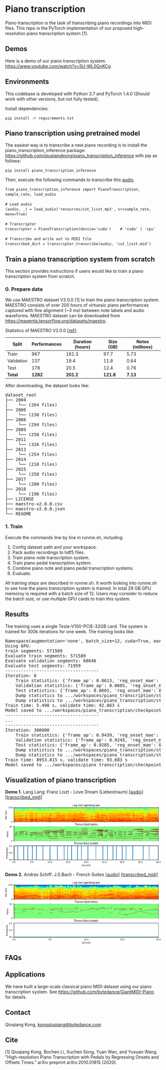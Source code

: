 
# Piano transcription

Piano transcription is the task of transcribing piano recordings into MIDI files. This repo is the PyTorch implementation of our proposed high-resolution piano transcription system [1].

## Demos
Here is a demo of our piano transcription system: https://www.youtube.com/watch?v=5U-WL0QvKCg

## Environments
This codebase is developed with Python 3.7 and PyTorch 1.4.0 (Should work with other versions, but not fully tested).

Install dependencies:
```
pip install -r requirements.txt
```

## Piano transcription using pretrained model
The easiest way is to transcribe a new piano recording is to install the piano_transcription_inference package: https://github.com/qiuqiangkong/piano_transcription_inference with pip as follows: 

```
pip install piano_transcription_inference
```

Then, execute the following commands to transcribe this [audio](resources/cut_liszt.mp3).

```
from piano_transcription_inference import PianoTranscription, sample_rate, load_audio

# Load audio
(audio, _) = load_audio('resources/cut_liszt.mp3', sr=sample_rate, mono=True)

# Transcriptor
transcriptor = PianoTranscription(device='cuda')    # 'cuda' | 'cpu'

# Transcribe and write out to MIDI file
transcribed_dict = transcriptor.transcribe(audio, 'cut_liszt.mid')
```

## Train a piano transcription system from scratch

This section provides instructions if users would like to train a piano transcription system from scratch.

### 0. Prepare data
We use MAESTRO dataset V2.0.0 [1] to train the piano transcription system. MAESTRO consists of over 200 hours of virtuosic piano performances captured with fine alignment (~3 ms) between note labels and audio waveforms. MAESTRO dataset can be downloaded from https://magenta.tensorflow.org/datasets/maestro.

Statistics of MAESTRO V2.0.0 [[ref]](https://magenta.tensorflow.org/datasets/maestro#v200):

| Split      | Performances | Duration (hours) | Size (GB) | Notes (millions) |
|------------|--------------|------------------|-----------|------------------|
| Train      |          967 |            161.3 |      97.7 |             5.73 |
| Validation |          137 |             19.4 |      11.8 |             0.64 |
| Test       |          178 |             20.5 |      12.4 |             0.76 |
| **Total**  |      **1282**|         **201.2**|  **121.8**|          **7.13**|

After downloading, the dataset looks like:

<pre>
dataset_root
├── 2004
│    └── (264 files)
├── 2006
│    └── (230 files)
├── 2008
│    └── (294 files)
├── 2009
│    └── (250 files) 
├── 2011
│    └── (326 files)
├── 2013
│    └── (254 files)
├── 2014
│    └── (210 files)
├── 2015
│    └── (258 files)
├── 2017
│    └── (280 files)
├── 2018
│    └── (198 files)
├── LICENSE
├── maestro-v2.0.0.csv
├── maestro-v2.0.0.json
└── README
</pre>

### 1. Train

Execute the commands line by line in runme.sh, including:

1) Config dataset path and your workspace.
2) Pack audio recordings to hdf5 files.
3) Train piano note transcription system.
4) Train piano pedal transcription system.
5) Combine piano note and piano pedal transcription systems.
6) Evaluate.

All training steps are described in runme.sh. It worth looking into runme.sh to see how the piano transcription system is trained. In total 29 GB GPU memoroy is required with a batch size of 12. Users may consider to reduce the batch size, or use multiple GPU cards to train this system.

## Results
The training uses a single Tesla-V100-PCIE-32GB card. The system is trained for 300k iterations for one week. The training looks like:

<pre>
Namespace(augmentation='none', batch_size=12, cuda=True, early_stop=300000, filename='main', learning_rate=0.0005, loss_type='regress_onset_offset_frame_velocity_bce', max_note_shift=0, mini_data=False, mode='train', model_type='Regress_onset_offset_frame_velocity_CRNN', reduce_iteration=10000, resume_iteration=0, workspace='.../workspaces/piano_transcription')
Using GPU.
train segments: 571589
Evaluate train segments: 571589
Evaluate validation segments: 68646
Evaluate test segments: 71959
------------------------------------
Iteration: 0
    Train statistics: {'frame_ap': 0.0613, 'reg_onset_mae': 0.514, 'reg_offset_mae': 0.482, 'velocity_mae': 0.1362}
    Validation statistics: {'frame_ap': 0.0605, 'reg_onset_mae': 0.5143, 'reg_offset_mae': 0.4819, 'velocity_mae': 0.133}
    Test statistics: {'frame_ap': 0.0601, 'reg_onset_mae': 0.5139, 'reg_offset_mae': 0.4821, 'velocity_mae': 0.1283}
    Dump statistics to .../workspaces/piano_transcription/statistics/main/Regress_onset_offset_frame_velocity_CRNN/loss_type=regress_onset_offset_frame_velocity_bce/augmentation=none/batch_size=12/statistics.pkl
    Dump statistics to .../workspaces/piano_transcription/statistics/main/Regress_onset_offset_frame_velocity_CRNN/loss_type=regress_onset_offset_frame_velocity_bce/augmentation=none/batch_size=12/statistics_2020-04-28_00-22-33.pickle
Train time: 5.498 s, validate time: 92.863 s
Model saved to .../workspaces/piano_transcription/checkpoints/main/Regress_onset_offset_frame_velocity_CRNN/loss_type=regress_onset_offset_frame_velocity_bce/augmentation=none/batch_size=12/0_iterations.pth
------------------------------------
...
------------------------------------
Iteration: 300000
    Train statistics: {'frame_ap': 0.9439, 'reg_onset_mae': 0.091, 'reg_offset_mae': 0.127, 'velocity_mae': 0.0241}
    Validation statistics: {'frame_ap': 0.9245, 'reg_onset_mae': 0.0985, 'reg_offset_mae': 0.1327, 'velocity_mae': 0.0265}
    Test statistics: {'frame_ap': 0.9285, 'reg_onset_mae': 0.097, 'reg_offset_mae': 0.1353, 'velocity_mae': 0.027}
    Dump statistics to .../workspaces/piano_transcription/statistics/main/Regress_onset_offset_frame_velocity_CRNN/loss_type=regress_onset_offset_frame_velocity_bce/augmentation=none/batch_size=12/statistics.pkl
    Dump statistics to .../workspaces/piano_transcription/statistics/main/Regress_onset_offset_frame_velocity_CRNN/loss_type=regress_onset_offset_frame_velocity_bce/augmentation=none/batch_size=12/statistics_2020-04-28_00-22-33.pickle
Train time: 8953.815 s, validate time: 93.683 s
Model saved to .../workspaces/piano_transcription/checkpoints/main/Regress_onset_offset_frame_velocity_CRNN/loss_type=regress_onset_offset_frame_velocity_bce/augmentation=none/batch_size=12/300000_iterations.pth
</pre>


## Visualization of piano transcription

**Demo 1.** Lang Lang: Franz Liszt - Love Dream (Liebestraum) [[audio]](resources/cut_liszt.mp3) [[transcribed_midi]](resources/cut_liszt.mid)

<img src="resources/cut_liszt.png">

**Demo 2.** Andras Schiff: J.S.Bach - French Suites [[audio]](resources/cut_bach.mp3) [[transcribed_midi]](resources/cut_bach.mid)

<img src="resources/cut_bach.png">

## FAQs



## Applications
We have built a large-scale classical piano MIDI dataset using our piano transcription system. See https://github.com/bytedance/GiantMIDI-Piano for details.

## Contact
Qiuqiang Kong, kongqiuqiang@bytedance.com

## Cite
[1] Qiuqiang Kong, Bochen Li, Xuchen Song, Yuan Wan, and Yuxuan Wang. "High-resolution Piano Transcription with Pedals by Regressing Onsets and Offsets Times." arXiv preprint arXiv:2010.01815 (2020).